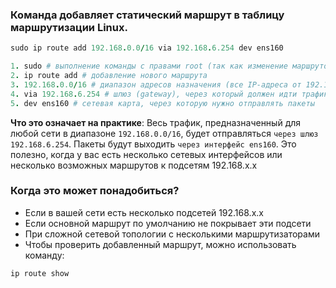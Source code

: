 ### Команда добавляет статический маршрут в таблицу маршрутизации Linux.

```ruby
sudo ip route add 192.168.0.0/16 via 192.168.6.254 dev ens160

1. sudo # выполнение команды с правами root (так как изменение маршрутов требует повышенных привилегий)
2. ip route add # добавление нового маршрута
3. 192.168.0.0/16 # диапазон адресов назначения (все IP-адреса от 192.168.0.0 до 192.168.255.255)
4. via 192.168.6.254 # шлюз (gateway), через который должен идти трафик
5. dev ens160 # сетевая карта, через которую нужно отправлять пакеты
```

**Что это означает на практике**: Весь трафик, предназначенный для любой сети в диапазоне `192.168.0.0/16`, будет отправляться `через шлюз 192.168.6.254`. Пакеты будут выходить `через интерфейс ens160`. Это полезно, когда у вас есть несколько сетевых интерфейсов или несколько возможных маршрутов к подсетям 192.168.x.x

### Когда это может понадобиться?

- Если в вашей сети есть несколько подсетей 192.168.x.x
- Если основной маршрут по умолчанию не покрывает эти подсети
- При сложной сетевой топологии с несколькими маршрутизаторами
- Чтобы проверить добавленный маршрут, можно использовать команду:

```ruby
ip route show
```
